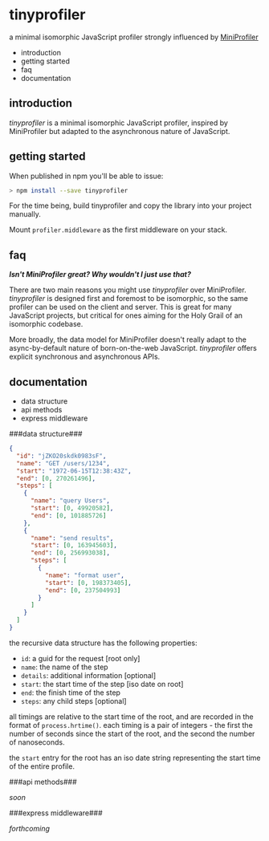 tinyprofiler
============

a minimal isomorphic JavaScript profiler
strongly influenced by [MiniProfiler][0]

 * introduction
 * getting started
 * faq
 * documentation

introduction
------------

*tinyprofiler* is a minimal isomorphic JavaScript profiler, inspired
by MiniProfiler but adapted to the asynchronous nature of JavaScript.

getting started
---------------

When published in npm you'll be able to issue:

```bash
> npm install --save tinyprofiler
```

For the time being, build tinyprofiler and copy the library into
your project manually.

Mount `profiler.middleware` as the first middleware on your stack.

faq
---

***Isn't MiniProfiler great?  Why wouldn't I just use that?***

There are two main reasons you might use *tinyprofiler* over
MiniProfiler. *tinyprofiler* is designed first and foremost to be
isomorphic, so the same profiler can be used on the client and server.
This is great for many JavaScript projects, but critical for ones
aiming for the Holy Grail of an isomorphic codebase.

More broadly, the data model for MiniProfiler doesn't really adapt
to the async-by-default nature of born-on-the-web JavaScript.
*tinyprofiler* offers explicit synchronous and asynchronous APIs.

documentation
-------------

 * data structure
 * api methods
 * express middleware

###data structure###

```json
{
  "id": "jZKO20skdk0983sF",
  "name": "GET /users/1234",
  "start": "1972-06-15T12:38:43Z",
  "end": [0, 270261496],
  "steps": [
    {
      "name": "query Users",
      "start": [0, 49920582],
      "end": [0, 101885726]
    },
    {
      "name": "send results",
      "start": [0, 163945603],
      "end": [0, 256993038],
      "steps": [
        {
          "name": "format user",
          "start": [0, 198373405],
          "end": [0, 237504993]
        }
      ]
    }
  ]
}
```

the recursive data structure has the following properties:

  * `id`: a guid for the request [root only]
  * `name`: the name of the step
  * `details`: additional information [optional]
  * `start`: the start time of the step [iso date on root]
  * `end`: the finish time of the step
  * `steps`: any child steps [optional]

all timings are relative to the start time of the root, and are
recorded in the format of `process.hrtime()`. each timing is a pair
of integers - the first the number of seconds since the start of the
root, and the second the number of nanoseconds.

the `start` entry for the root has an iso date string representing
the start time of the entire profile.

###api methods###

*soon*

###express middleware###

*forthcoming*

[0]: https://github.com/MiniProfiler
